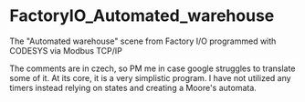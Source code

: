 # FactoryIO_Automated_warehouse
The "Automated warehouse" scene from Factory I/O programmed with CODESYS via Modbus TCP/IP


The comments are in czech, so PM me in case google struggles to translate some of it.
At its core, it is a very simplistic program. I have not utilized any timers instead relying on states and creating a Moore's automata.